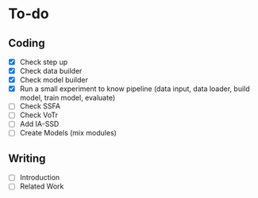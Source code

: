 # To-do
## Coding
- [x] Check step up 
- [x] Check data builder
- [x] Check model builder
- [x] Run a small experiment to know pipeline (data input, data loader, build model, train model, evaluate)
- [ ] Check SSFA
- [ ] Check VoTr
- [ ] Add IA-SSD
- [ ] Create Models (mix modules)

## Writing
- [ ] Introduction
- [ ] Related Work

